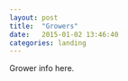 ```yaml
---
layout: post
title:  "Growers"
date:   2015-01-02 13:46:40
categories: landing
---
```


Grower info here.
